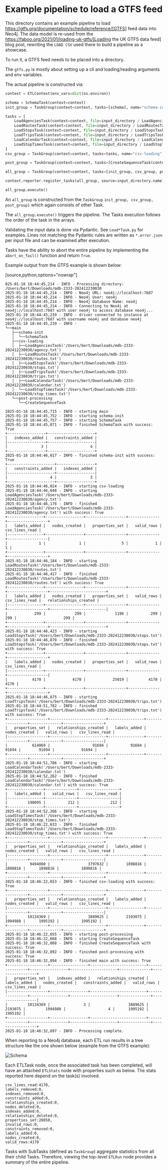# Example pipeline to load a GTFS feed

This directory contains an example pipeline to load https://gtfs.org/documentation/schedule/reference/[GTFS] feed data into Neo4j. The data model is re-used from the https://faboo.org/2021/01/loading-uk-gtfs/[Loading the UK GTFS data feed]
blog post, rewriting the `LOAD CSV` used there to build a pipeline as a showcase.

To run it, a GTFS feed needs to be placed into a directory.

The `gtfs.py` is mostly about setting up a cli and loading/reading arguments and env variables.

The actual pipeline is constructed via:


```python
context = ETLContext(env_vars=dict(os.environ))

schema = SchemaTask(context=context)
init_group = TaskGroup(context=context, tasks=[schema], name="schema-init")

tasks = [
    LoadAgenciesTask(context=context, file=input_directory / LoadAgenciesTask.file_name()),
    LoadRoutesTask(context=context, file=input_directory / LoadRoutesTask.file_name()),
    LoadStopsTask(context=context, file=input_directory / LoadStopsTask.file_name()),
    LoadTripsTask(context=context, file=input_directory / LoadTripsTask.file_name()),
    LoadCalendarTask(context=context, file=input_directory / LoadCalendarTask.file_name()),
    LoadStopTimesTask(context=context, file=input_directory / LoadStopTimesTask.file_name()),
]
csv_group = TaskGroup(context=context, tasks=tasks, name="csv-loading")

post_group = TaskGroup(context=context, tasks=[CreateSequenceTask(context=context)], name="post-processing")

all_group = TaskGroup(context=context, tasks=[init_group, csv_group, post_group], name="main")

context.reporter.register_tasks(all_group, source=input_directory.name)

all_group.execute()
```

An `all_group` is constructed from the `TaskGroup` `init_group, csv_group, post_group]` which again consists of other Task.

The `all_group.execute()` triggers the pipeline. The Tasks execution follows the order of the task in the arrays.

Validating the input data is done via Pydantic. See `Load*Task.py` for examples. Lines not matching the Pydantic rules are written as `*.error.json` per input file and can be examined after execution.

Tasks have the ability to abort the entire pipeline by implementing the `abort_on_fail()` function and return `True`.

Example output from the GTFS example is shown below:

[source,python,options="nowrap"]
```
025-01-18 18:44:45,214 - INFO - Processing directory: /Users/bert/Downloads/mdb-2333-202412230030
2025-01-18 18:44:45,214 - INFO - Neo4j URL: neo4j://localhost:7687
2025-01-18 18:44:45,214 - INFO - Neo4j User: neo4j
2025-01-18 18:44:45,214 - INFO - Neo4j Database Name: neo4j
2025-01-18 18:44:45,214 - INFO - Connecting to Neo4j at neo4j://localhost:7687 with user neo4j to access database neo4j...
2025-01-18 18:44:45,239 - INFO - driver connected to instance at neo4j://localhost:7687 with username neo4j and database neo4j
2025-01-18 18:44:45,239 - INFO -
└──main
   ├──schema-init
   │  └──SchemaTask
   ├──csv-loading
   │  ├──LoadAgenciesTask('/Users/bert/Downloads/mdb-2333-202412230030/agency.txt')
   │  ├──LoadRoutesTask('/Users/bert/Downloads/mdb-2333-202412230030/routes.txt')
   │  ├──LoadStopsTask('/Users/bert/Downloads/mdb-2333-202412230030/stops.txt')
   │  ├──LoadTripsTask('/Users/bert/Downloads/mdb-2333-202412230030/trips.txt')
   │  ├──LoadCalendarTask('/Users/bert/Downloads/mdb-2333-202412230030/calendar.txt')
   │  └──LoadStopTimesTask('/Users/bert/Downloads/mdb-2333-202412230030/stop_times.txt')
   └──post-processing
      └──CreateSequenceTask

2025-01-18 18:44:45,715 - INFO - starting main
2025-01-18 18:44:45,752 - INFO - starting schema-init
2025-01-18 18:44:45,757 - INFO - starting SchemaTask
2025-01-18 18:44:45,871 - INFO - finished SchemaTask with success: True
+-----------------+---------------------+
|   indexes_added |   constraints_added |
|-----------------+---------------------|
|               3 |                   4 |
+-----------------+---------------------+
2025-01-18 18:44:46,017 - INFO - finished schema-init with success: True
+---------------------+-----------------+
|   constraints_added |   indexes_added |
|---------------------+-----------------|
|                   4 |               3 |
+---------------------+-----------------+
2025-01-18 18:44:46,024 - INFO - starting csv-loading
2025-01-18 18:44:46,048 - INFO - starting LoadAgenciesTask('/Users/bert/Downloads/mdb-2333-202412230030/agency.txt')
2025-01-18 18:44:46,178 - INFO - finished LoadAgenciesTask('/Users/bert/Downloads/mdb-2333-202412230030/agency.txt') with success: True
+----------------+-----------------+------------------+--------------+------------------+
|   labels_added |   nodes_created |   properties_set |   valid_rows |   csv_lines_read |
|----------------+-----------------+------------------+--------------+------------------|
|              1 |               1 |                5 |            1 |                1 |
+----------------+-----------------+------------------+--------------+------------------+
2025-01-18 18:44:46,184 - INFO - starting LoadRoutesTask('/Users/bert/Downloads/mdb-2333-202412230030/routes.txt')
2025-01-18 18:44:46,417 - INFO - finished LoadRoutesTask('/Users/bert/Downloads/mdb-2333-202412230030/routes.txt') with success: True
+----------------+-----------------+------------------+--------------+------------------+-------------------------+
|   labels_added |   nodes_created |   properties_set |   valid_rows |   csv_lines_read |   relationships_created |
|----------------+-----------------+------------------+--------------+------------------+-------------------------|
|            299 |             299 |             1196 |          299 |              299 |                     299 |
+----------------+-----------------+------------------+--------------+------------------+-------------------------+
2025-01-18 18:44:46,423 - INFO - starting LoadStopsTask('/Users/bert/Downloads/mdb-2333-202412230030/stops.txt')
2025-01-18 18:44:46,870 - INFO - finished LoadStopsTask('/Users/bert/Downloads/mdb-2333-202412230030/stops.txt') with success: True
+----------------+-----------------+------------------+--------------+------------------+
|   labels_added |   nodes_created |   properties_set |   valid_rows |   csv_lines_read |
|----------------+-----------------+------------------+--------------+------------------|
|           4170 |            4170 |            25019 |         4170 |             4170 |
+----------------+-----------------+------------------+--------------+------------------+
2025-01-18 18:44:46,875 - INFO - starting LoadTripsTask('/Users/bert/Downloads/mdb-2333-202412230030/trips.txt')
2025-01-18 18:44:51,782 - INFO - finished LoadTripsTask('/Users/bert/Downloads/mdb-2333-202412230030/trips.txt') with success: True
+------------------+-------------------------+----------------+-----------------+--------------+------------------+
|   properties_set |   relationships_created |   labels_added |   nodes_created |   valid_rows |   csv_lines_read |
|------------------+-------------------------+----------------+-----------------+--------------+------------------|
|           614069 |                   91694 |          91694 |           91694 |        91694 |            91694 |
+------------------+-------------------------+----------------+-----------------+--------------+------------------+
2025-01-18 18:44:51,786 - INFO - starting LoadCalendarTask('/Users/bert/Downloads/mdb-2333-202412230030/calendar.txt')
2025-01-18 18:44:52,262 - INFO - finished LoadCalendarTask('/Users/bert/Downloads/mdb-2333-202412230030/calendar.txt') with success: True
+----------------+--------------+------------------+
|   labels_added |   valid_rows |   csv_lines_read |
|----------------+--------------+------------------|
|         198095 |          212 |              212 |
+----------------+--------------+------------------+
2025-01-18 18:44:52,266 - INFO - starting LoadStopTimesTask('/Users/bert/Downloads/mdb-2333-202412230030/stop_times.txt')
2025-01-18 18:46:22,633 - INFO - finished LoadStopTimesTask('/Users/bert/Downloads/mdb-2333-202412230030/stop_times.txt') with success: True
+------------------+-------------------------+----------------+-----------------+--------------+------------------+
|   properties_set |   relationships_created |   labels_added |   nodes_created |   valid_rows |   csv_lines_read |
|------------------+-------------------------+----------------+-----------------+--------------+------------------|
|          9494080 |                 3797632 |        1898816 |         1898816 |      1898816 |          1898816 |
+------------------+-------------------------+----------------+-----------------+--------------+------------------+
2025-01-18 18:46:22,653 - INFO - finished csv-loading with success: True
+------------------+-------------------------+----------------+-----------------+--------------+------------------+
|   properties_set |   relationships_created |   labels_added |   nodes_created |   valid_rows |   csv_lines_read |
|------------------+-------------------------+----------------+-----------------+--------------+------------------|
|         10134369 |                 3889625 |        2193075 |         1994980 |      1995192 |          1995192 |
+------------------+-------------------------+----------------+-----------------+--------------+------------------+
2025-01-18 18:46:22,655 - INFO - starting post-processing
2025-01-18 18:46:22,668 - INFO - starting CreateSequenceTask
2025-01-18 18:46:32,888 - INFO - finished CreateSequenceTask with success: True
2025-01-18 18:46:32,892 - INFO - finished post-processing with success: True
2025-01-18 18:46:32,894 - INFO - finished main with success: True
+------------------+-----------------+-------------------------+----------------+-----------------+---------------------+--------------+------------------+
|   properties_set |   indexes_added |   relationships_created |   labels_added |   nodes_created |   constraints_added |   valid_rows |   csv_lines_read |
|------------------+-----------------+-------------------------+----------------+-----------------+---------------------+--------------+------------------|
|         10134369 |               3 |                 3889625 |        2193075 |         1994980 |                   4 |      1995192 |          1995192 |
+------------------+-----------------+-------------------------+----------------+-----------------+---------------------+--------------+------------------+
2025-01-18 18:46:32,897 - INFO - Processing complete.
```

When reporting to a Neo4j database, each ETL run results in a tree structure like the one shown below (example from the GTFS example):

![Schema](../../docs/_static/images/schema.png)

Each ETLTask node, once the associated task has been completed, will have an attached `ETLStats` node with properties such as below. The stats reported here depend on the task(s) involved.


```
csv_lines_read:4170,
labels_removed:0,
indexes_removed:0,
constraints_added:0,
relationships_created:0,
nodes_deleted:0,
indexes_added:0,
relationships_deleted:0,
properties_set:20850,
invalid_rows:0,
constraints_removed:0,
labels_added:0,
nodes_created:0,
valid_rows:4170
```

Tasks with SubTasks (defined as `TaskGroup`) aggregate statistics from all their child Tasks. Therefore, viewing the top-level `ETLRun` node provides a summary of the entire pipeline.
